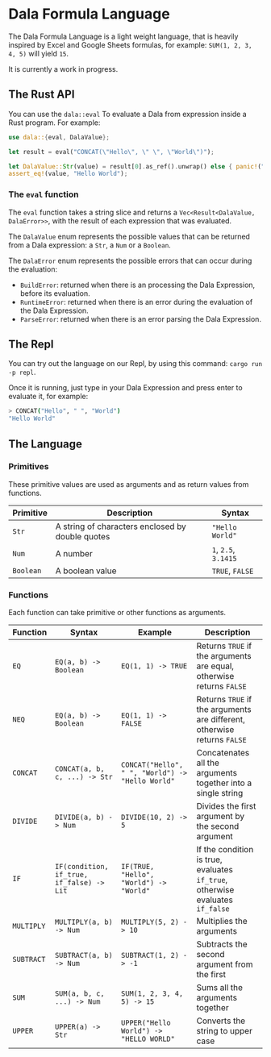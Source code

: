# Dala Formula Language

The Dala Formula Language is a light weight language, that is heavily inspired by Excel and Google Sheets formulas, for example: `SUM(1, 2, 3, 4, 5)` will yield `15`.

It is currently a work in progress.

## The Rust API

You can use the `dala::eval` To evaluate a Dala from expression inside a Rust program. For example:

```rs
use dala::{eval, DalaValue};

let result = eval("CONCAT(\"Hello\", \" \", \"World\")");

let DalaValue::Str(value) = result[0].as_ref().unwrap() else { panic!("Not a string") };
assert_eq!(value, "Hello World");
```

### The `eval` function

The `eval` function takes a string slice and returns a `Vec<Result<DalaValue, DalaError>>`, with the result of each expression that was evaluated.

The `DalaValue` enum represents the possible values that can be returned from a Dala expression: a `Str`, a `Num` or a `Boolean`.

The `DalaError` enum represents the possible errors that can occur during the evaluation:

- `BuildError`: returned when there is an processing the Dala Expression, before its evaluation.
- `RuntimeError`: returned when there is an error during the evaluation of the Dala Expression.
- `ParseError`: returned when there is an error parsing the Dala Expression.

## The Repl

You can try out the language on our Repl, by using this command: `cargo run -p repl`.

Once it is running, just type in your Dala Expression and press enter to evaluate it, for example:

```sh
> CONCAT("Hello", " ", "World")
"Hello World"
```

## The Language

### Primitives

These primitive values are used as arguments and as return values from functions.

| Primitive | Description                                      | Syntax               |
| --------- | ------------------------------------------------ | -------------------- |
| `Str`     | A string of characters enclosed by double quotes | `"Hello World"`      |
| `Num`     | A number                                         | `1`, `2.5`, `3.1415` |
| `Boolean` | A boolean value                                  | `TRUE`, `FALSE`      |

### Functions

Each function can take primitive or other functions as arguments.

| Function   | Syntax                                    | Example                                          | Description                                                                   |
| ---------- | ----------------------------------------- | ------------------------------------------------ | ----------------------------------------------------------------------------- |
| `EQ`       | `EQ(a, b) -> Boolean`                     | `EQ(1, 1) -> TRUE`                               | Returns `TRUE` if the arguments are equal, otherwise returns `FALSE`          |
| `NEQ`      | `EQ(a, b) -> Boolean`                     | `EQ(1, 1) -> FALSE`                              | Returns `TRUE` if the arguments are different, otherwise returns `FALSE`      |
| `CONCAT`   | `CONCAT(a, b, c, ...) -> Str`             | `CONCAT("Hello", " ", "World") -> "Hello World"` | Concatenates all the arguments together into a single string                  |
| `DIVIDE`   | `DIVIDE(a, b) -> Num`                     | `DIVIDE(10, 2) -> 5`                             | Divides the first argument by the second argument                             |
| `IF`       | `IF(condition, if_true, if_false) -> Lit` | `IF(TRUE, "Hello", "World") -> "World"`          | If the condition is true, evaluates `if_true`, otherwise evaluates `if_false` |
| `MULTIPLY` | `MULTIPLY(a, b) -> Num`                   | `MULTIPLY(5, 2) -> 10`                           | Multiplies the arguments                                                      |
| `SUBTRACT` | `SUBTRACT(a, b) -> Num`                   | `SUBTRACT(1, 2) -> -1`                           | Subtracts the second argument from the first                                  |
| `SUM`      | `SUM(a, b, c, ...) -> Num`                | `SUM(1, 2, 3, 4, 5) -> 15`                       | Sums all the arguments together                                               |
| `UPPER`    | `UPPER(a) -> Str`                         | `UPPER("Hello World") -> "HELLO WORLD"`          | Converts the string to upper case                                             |
